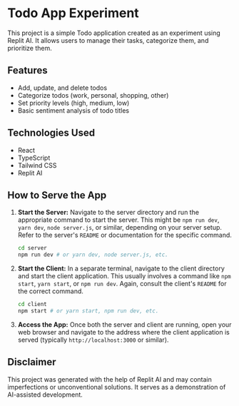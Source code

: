 # Todo App Experiment

This project is a simple Todo application created as an experiment using Replit AI. It allows users to manage their tasks, categorize them, and prioritize them.

## Features

- Add, update, and delete todos
- Categorize todos (work, personal, shopping, other)
- Set priority levels (high, medium, low)
- Basic sentiment analysis of todo titles

## Technologies Used

- React
- TypeScript
- Tailwind CSS
- Replit AI

## How to Serve the App

1.  **Start the Server:** Navigate to the server directory and run the appropriate command to start the server. This might be `npm run dev`, `yarn dev`, `node server.js`, or similar, depending on your server setup.  Refer to the server's `README` or documentation for the specific command.

    ```bash
    cd server
    npm run dev # or yarn dev, node server.js, etc.
    ```

2.  **Start the Client:** In a separate terminal, navigate to the client directory and start the client application. This usually involves a command like `npm start`, `yarn start`, or `npm run dev`.  Again, consult the client's `README` for the correct command.

    ```bash
    cd client
    npm start # or yarn start, npm run dev, etc.
    ```

3.  **Access the App:** Once both the server and client are running, open your web browser and navigate to the address where the client application is served (typically `http://localhost:3000` or similar).

## Disclaimer

This project was generated with the help of Replit AI and may contain imperfections or unconventional solutions. It serves as a demonstration of AI-assisted development.
